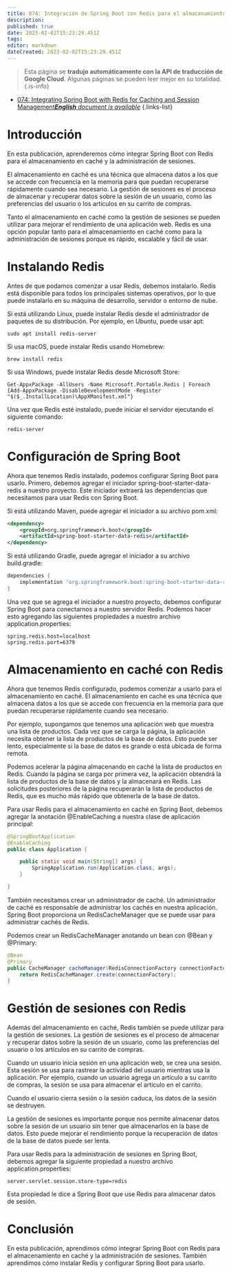 ```yaml
---
title: 074: Integración de Spring Boot con Redis para el almacenamiento en caché y la gestión de sesiones
description: 
published: true
date: 2023-02-02T15:23:29.451Z
tags: 
editor: markdown
dateCreated: 2023-02-02T15:23:29.451Z
---
```


> Esta página se **tradujo automáticamente con la API de traducción de Google Cloud**.
Algunas páginas se pueden leer mejor en su totalidad.{.is-info}



- [074: Integrating Spring Boot with Redis for Caching and Session Management***English** document is available*](/en/Knowledge-base/Spring-Boot/Learning/074-integrating-spring-boot-with-redis-for-caching-and-session-management)
{.links-list}


# Introducción

En esta publicación, aprenderemos cómo integrar Spring Boot con Redis para el almacenamiento en caché y la administración de sesiones.

El almacenamiento en caché es una técnica que almacena datos a los que se accede con frecuencia en la memoria para que puedan recuperarse rápidamente cuando sea necesario. La gestión de sesiones es el proceso de almacenar y recuperar datos sobre la sesión de un usuario, como las preferencias del usuario o los artículos en su carrito de compras.

Tanto el almacenamiento en caché como la gestión de sesiones se pueden utilizar para mejorar el rendimiento de una aplicación web. Redis es una opción popular tanto para el almacenamiento en caché como para la administración de sesiones porque es rápido, escalable y fácil de usar.

# Instalando Redis

Antes de que podamos comenzar a usar Redis, debemos instalarlo. Redis está disponible para todos los principales sistemas operativos, por lo que puede instalarlo en su máquina de desarrollo, servidor o entorno de nube.

Si está utilizando Linux, puede instalar Redis desde el administrador de paquetes de su distribución. Por ejemplo, en Ubuntu, puede usar apt:

```
sudo apt install redis-server
```

Si usa macOS, puede instalar Redis usando Homebrew:

```
brew install redis
```

Si usa Windows, puede instalar Redis desde Microsoft Store:

```
Get-AppxPackage -AllUsers -Name Microsoft.Portable.Redis | Foreach {Add-AppxPackage -DisableDevelopmentMode -Register "$($_.InstallLocation)\AppXManifest.xml"}
```

Una vez que Redis esté instalado, puede iniciar el servidor ejecutando el siguiente comando:

```
redis-server
```

# Configuración de Spring Boot

Ahora que tenemos Redis instalado, podemos configurar Spring Boot para usarlo. Primero, debemos agregar el iniciador spring-boot-starter-data-redis a nuestro proyecto. Este iniciador extraerá las dependencias que necesitamos para usar Redis con Spring Boot.

Si está utilizando Maven, puede agregar el iniciador a su archivo pom.xml:

```xml
<dependency>
    <groupId>org.springframework.boot</groupId>
    <artifactId>spring-boot-starter-data-redis</artifactId>
</dependency>
```

Si está utilizando Gradle, puede agregar el iniciador a su archivo build.gradle:

```groovy
dependencies {
    implementation 'org.springframework.boot:spring-boot-starter-data-redis'
}
```

Una vez que se agrega el iniciador a nuestro proyecto, debemos configurar Spring Boot para conectarnos a nuestro servidor Redis. Podemos hacer esto agregando las siguientes propiedades a nuestro archivo application.properties:

```
spring.redis.host=localhost
spring.redis.port=6379
```

# Almacenamiento en caché con Redis

Ahora que tenemos Redis configurado, podemos comenzar a usarlo para el almacenamiento en caché. El almacenamiento en caché es una técnica que almacena datos a los que se accede con frecuencia en la memoria para que puedan recuperarse rápidamente cuando sea necesario.

Por ejemplo, supongamos que tenemos una aplicación web que muestra una lista de productos. Cada vez que se carga la página, la aplicación necesita obtener la lista de productos de la base de datos. Esto puede ser lento, especialmente si la base de datos es grande o está ubicada de forma remota.

Podemos acelerar la página almacenando en caché la lista de productos en Redis. Cuando la página se carga por primera vez, la aplicación obtendrá la lista de productos de la base de datos y la almacenará en Redis. Las solicitudes posteriores de la página recuperarán la lista de productos de Redis, que es mucho más rápido que obtenerla de la base de datos.

Para usar Redis para el almacenamiento en caché en Spring Boot, debemos agregar la anotación @EnableCaching a nuestra clase de aplicación principal:

```java
@SpringBootApplication
@EnableCaching
public class Application {

    public static void main(String[] args) {
        SpringApplication.run(Application.class, args);
    }

}
```

También necesitamos crear un administrador de caché. Un administrador de caché es responsable de administrar los cachés en nuestra aplicación. Spring Boot proporciona un RedisCacheManager que se puede usar para administrar cachés de Redis.

Podemos crear un RedisCacheManager anotando un bean con @Bean y @Primary:

```java
@Bean
@Primary
public CacheManager cacheManager(RedisConnectionFactory connectionFactory) {
    return RedisCacheManager.create(connectionFactory);
}
```

# Gestión de sesiones con Redis

Además del almacenamiento en caché, Redis también se puede utilizar para la gestión de sesiones. La gestión de sesiones es el proceso de almacenar y recuperar datos sobre la sesión de un usuario, como las preferencias del usuario o los artículos en su carrito de compras.

Cuando un usuario inicia sesión en una aplicación web, se crea una sesión. Esta sesión se usa para rastrear la actividad del usuario mientras usa la aplicación. Por ejemplo, cuando un usuario agrega un artículo a su carrito de compras, la sesión se usa para almacenar el artículo en el carrito.

Cuando el usuario cierra sesión o la sesión caduca, los datos de la sesión se destruyen.

La gestión de sesiones es importante porque nos permite almacenar datos sobre la sesión de un usuario sin tener que almacenarlos en la base de datos. Esto puede mejorar el rendimiento porque la recuperación de datos de la base de datos puede ser lenta.

Para usar Redis para la administración de sesiones en Spring Boot, debemos agregar la siguiente propiedad a nuestro archivo application.properties:

```
server.servlet.session.store-type=redis
```

Esta propiedad le dice a Spring Boot que use Redis para almacenar datos de sesión.

# Conclusión

En esta publicación, aprendimos cómo integrar Spring Boot con Redis para el almacenamiento en caché y la administración de sesiones. También aprendimos cómo instalar Redis y configurar Spring Boot para usarlo.